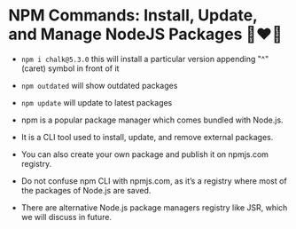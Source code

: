 # NPM Commands: Install, Update, and Manage NodeJS Packages 🚀❤️‍🔥

- `npm i chalk@5.3.0` this will install a particular version appending "^"(caret) symbol in front of it

- `npm outdated` will show outdated packages

- `npm update` will update to latest packages

- npm is a popular package manager which comes bundled with Node.js.

- It is a CLI tool used to install, update, and remove external packages.

- You can also create your own package and publish it on npmjs.com registry.

- Do not confuse npm CLI with npmjs.com, as it’s a registry where most of the packages of Node.js are saved.

- There are alternative Node.js package managers registry like JSR, which we will discuss in future.
